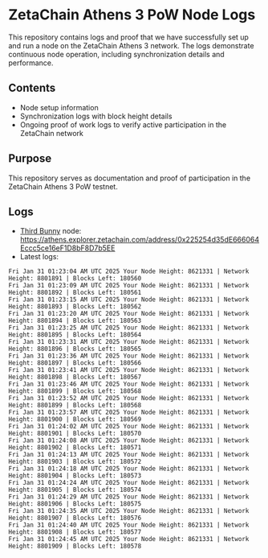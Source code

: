 # ZetaChain Athens 3 PoW Node Logs
This repository contains logs and proof that we have successfully set up and run a node on the ZetaChain Athens 3 network. The logs demonstrate continuous node operation, including synchronization details and performance.

## Contents
- Node setup information
- Synchronization logs with block height details
- Ongoing proof of work logs to verify active participation in the ZetaChain network

## Purpose
This repository serves as documentation and proof of participation in the ZetaChain Athens 3 PoW testnet.

## Logs

- [Third Bunny](https://thirdbunny.xyz/) node: https://athens.explorer.zetachain.com/address/0x225254d35dE666064Eccc5ce16eF1D8bF8D7b5EE
- Latest logs:
```
Fri Jan 31 01:23:04 AM UTC 2025 Your Node Height: 8621331 | Network Height: 8801891 | Blocks Left: 180560
Fri Jan 31 01:23:09 AM UTC 2025 Your Node Height: 8621331 | Network Height: 8801892 | Blocks Left: 180561
Fri Jan 31 01:23:15 AM UTC 2025 Your Node Height: 8621331 | Network Height: 8801893 | Blocks Left: 180562
Fri Jan 31 01:23:20 AM UTC 2025 Your Node Height: 8621331 | Network Height: 8801894 | Blocks Left: 180563
Fri Jan 31 01:23:25 AM UTC 2025 Your Node Height: 8621331 | Network Height: 8801895 | Blocks Left: 180564
Fri Jan 31 01:23:31 AM UTC 2025 Your Node Height: 8621331 | Network Height: 8801896 | Blocks Left: 180565
Fri Jan 31 01:23:36 AM UTC 2025 Your Node Height: 8621331 | Network Height: 8801897 | Blocks Left: 180566
Fri Jan 31 01:23:41 AM UTC 2025 Your Node Height: 8621331 | Network Height: 8801898 | Blocks Left: 180567
Fri Jan 31 01:23:46 AM UTC 2025 Your Node Height: 8621331 | Network Height: 8801899 | Blocks Left: 180568
Fri Jan 31 01:23:52 AM UTC 2025 Your Node Height: 8621331 | Network Height: 8801899 | Blocks Left: 180568
Fri Jan 31 01:23:57 AM UTC 2025 Your Node Height: 8621331 | Network Height: 8801900 | Blocks Left: 180569
Fri Jan 31 01:24:02 AM UTC 2025 Your Node Height: 8621331 | Network Height: 8801901 | Blocks Left: 180570
Fri Jan 31 01:24:08 AM UTC 2025 Your Node Height: 8621331 | Network Height: 8801902 | Blocks Left: 180571
Fri Jan 31 01:24:13 AM UTC 2025 Your Node Height: 8621331 | Network Height: 8801903 | Blocks Left: 180572
Fri Jan 31 01:24:18 AM UTC 2025 Your Node Height: 8621331 | Network Height: 8801904 | Blocks Left: 180573
Fri Jan 31 01:24:24 AM UTC 2025 Your Node Height: 8621331 | Network Height: 8801905 | Blocks Left: 180574
Fri Jan 31 01:24:29 AM UTC 2025 Your Node Height: 8621331 | Network Height: 8801906 | Blocks Left: 180575
Fri Jan 31 01:24:35 AM UTC 2025 Your Node Height: 8621331 | Network Height: 8801907 | Blocks Left: 180576
Fri Jan 31 01:24:40 AM UTC 2025 Your Node Height: 8621331 | Network Height: 8801908 | Blocks Left: 180577
Fri Jan 31 01:24:45 AM UTC 2025 Your Node Height: 8621331 | Network Height: 8801909 | Blocks Left: 180578
```
